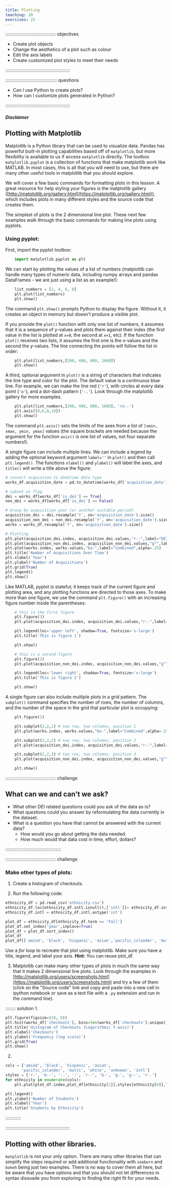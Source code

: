 ```yaml
---
title: Plotting
teaching: 20
exercises: 25
---
```


::::::::::::::::::::::::::::::::::::::: objectives

- Create plot objects
- Change the aesthetics of a plot such as colour
- Edit the axis labels
- Create customized plot styles to meet their needs

::::::::::::::::::::::::::::::::::::::::::::::::::

:::::::::::::::::::::::::::::::::::::::: questions

- Can I use Python to create plots?
- How can I customize plots generated in Python?

::::::::::::::::::::::::::::::::::::::::::::::::::

##### Disclaimer

  

## Plotting with Matplotlib


Matplotlib is a Python library that can be used to visualize data.
Pandas has powerful built-in plotting capabilities based off of `matplotlib`, but
more flexibility is available to us if access `matplotlib` directly. The
toolbox `matplotlib.pyplot` is a collection of functions that make matplotlib
work like MATLAB. In most cases, this is all that you will need to use, but
there are many other useful tools in matplotlib that you should explore.

We will cover a few basic commands for formatting plots in this lesson. A great
resource for help styling your figures is the matplotlib gallery
([http://matplotlib.org/gallery.html](https://matplotlib.org/gallery.html)), which includes plots in many different styles and the source code that creates them. 

The simplest of plots is the 2 dimensional line plot.   These next few examples walk through the
 basic commands for making line plots using pyplots.

### Using pyplot:

First, import the pyplot toolbox:

```python
    import matplotlib.pyplot as plt
```

We can start by plotting the values of a list of numbers (matplotlib can handle
many types of numeric data, including numpy arrays and pandas DataFrames - we
are just using a list as an example!):

```python
    list_numbers = [2, 4, 6, 8]
    plt.plot(list_numbers)
    plt.show()
```

The command `plt.show()` prompts Python to display the figure. Without it, it
creates an object in memory but doesn't produce a visible plot. 

If you provide the `plot()` function with only one list of numbers, it assumes
that it is a sequence of y-values and plots them against their index (the first
value in the list is plotted at `x=0`, the second at `x=1`, etc). If the
function `plot()` receives two lists, it assumes the first one is the x-values
and the second the y-values. The line connecting the points will follow the list
in order:

```python
    plt.plot(list_numbers,[200, 400, 800, 1600])
    plt.show()
```

A third, optional argument in `plot()` is a string of characters that indicates
the line type and color for the plot. The default value is a continuous blue
line. For example, we can make the line red (`'r'`), with circles at every data
point (`'o'`), and a dot-dash pattern (`'-.'`). Look through the matplotlib
gallery for more examples.

```python
    plt.plot(list_numbers,[200, 400, 800, 1600], 'ro-.')
    plt.axis([0,6,0,10])
    plt.show()
```

The command `plt.axis()` sets the limits of the axes from a list of `[xmin, xmax, ymin, ymax]` values (the square brackets are needed because the argument
for the function `axis()` is one list of values, not four separate numbers!).


A single figure can include multiple lines. We can include a legend by adding the optional keyword argument `label=''` in `plot()` and then call `plt.legend()`. The functions `xlabel()` and `ylabel()` will label the axes, and `title()` will write a title above the figure:

```python
# convert acquistion to datetime data type
works_df.acquisition_date = pd.to_datetime(works_df['acquisition_date'])

# subset on flag
dei = works_df[works_df['is_dei'] == True]
non_dei = works_df[works_df['is_dei'] == False]

# Group by acquisition year (or another suitable period)
acquisition_dei = dei.resample('Y', on='acquisition_date').size()
acquisition_non_dei = non_dei.resample('Y', on='acquisition_date').size()
works = works_df.resample('Y', on='acquisition_date').size()

# Plotting
plt.plot(acquisition_dei.index, acquisition_dei.values,"r--",label="DEI")
plt.plot(acquisition_non_dei.index, acquisition_non_dei.values,"g^",label="non-DEI")
plt.plot(works.index, works.values,"bo-",label="Combined",alpha=.25)
plt.title('Number of Acquisitions Over Time')
plt.xlabel('Year')
plt.ylabel('Number of Acquisitions')
plt.grid(True)
plt.legend()
plt.show()
```

Like MATLAB, pyplot is stateful; it keeps track of the current figure and
plotting area, and any plotting functions are directed to those axes. To make
more than one figure, we use the command `plt.figure()` with an increasing
figure number inside the parentheses:

```python
    # this is the first figure
    plt.figure(1)
    plt.plot(acquisition_dei.index, acquisition_dei.values,"r--",label="DEI")

    plt.legend(loc='upper left', shadow=True, fontsize='x-large')
    plt.title('This is figure 1')

    plt.show()

    # this is a second figure
    plt.figure(2)
    plt.plot(acquisition_non_dei.index, acquisition_non_dei.values,"g^",label="non-DEI")

    plt.legend(loc='lower right', shadow=True, fontsize='x-large')
    plt.title('This is figure 2')

    plt.show()
```

A single figure can also include multiple plots in a grid pattern. The
`subplot()` command specifies the number of rows, the number of columns, and
the number of the space in the grid that particular plot is occupying:

```python
    plt.figure(1)

    plt.subplot(2,2,1) # two row, two columns, position 1
    plt.plot(works.index, works.values,"bo-",label="Combined",alpha=.25)

    plt.subplot(2,2,2) # two row, two columns, position 2
    plt.plot(acquisition_dei.index, acquisition_dei.values,"r--",label="DEI")

    plt.subplot(2,2,3) # two row, two columns, position 3
    plt.plot(acquisition_non_dei.index, acquisition_non_dei.values,"g^",label="non-DEI")

    plt.show()
```

:::::::::::::::::::::::::::::::::::::::  challenge
## What can we and can't we ask?

- What other DEI related questions could you ask of the data as is?  
- What questions could you answer by reformulating the data currently in the dataset.  
- What is a question you have that cannot be answered with the current data?  
    - How would you go about getting the data needed.
    - How much would that data cost in time, effort, dollars?



:::::::::::::::::::::::::::::::::::::::::::

:::::::::::::::::::::::::::::::::::::::  challenge
### Make other types of plots:

1. Create a histogram of checkouts.

2. Run the following code:
```python
ethnicity_df = pd.read_csv('ethnicity.csv')
ethnicity_df.loc[ethnicity_df.intl.isnull(),['intl']]= ethnicity_df.intl.min()
ethnicity_df.intl = ethnicity_df.intl.astype('int')

plot_df = ethnicity_df[ethnicity_df.term == 'Fall']
plot_df.set_index('year',inplace=True)
plot_df = plot_df.sort_index()
plot_df
plot_df[['amind', 'black', 'hispanic', 'asian','pacific_islander', 'multi', 'white', 'unknown', 'intl']].plot()
```
Use a *for* loop to recreate that plot using matplotlib. Make sure you have a title, legend, and label your axis.
**Hint:** You can reuse plot_df.

3. Matplotlib can make many other types of plots in much the same way that it makes
 2 dimensional line plots. Look through the examples in
 [http://matplotlib.org/users/screenshots.html](https://matplotlib.org/users/screenshots.html) and try a few of them (click on the
 "Source code" link and copy and paste into a new cell in ipython notebook or
 save as a text file with a `.py` extension and run in the command line).

:::::::: solution
1.
```python
plt.figure(figsize=(10, 6))
plt.hist(works_df['checkouts'], bins=len(works_df['checkouts'].unique()), log=True, edgecolor='black')
plt.title('Histogram of Checkouts (Logarithmic Y-axis)')
plt.xlabel('Checkouts')
plt.ylabel('Frequency (log scale)')
plt.grid(True)
plt.show()
```
2.
```python
cols = ['amind', 'black', 'hispanic', 'asian',
       'pacific_islander', 'multi', 'white', 'unknown', 'intl']
styles = ['r-', 'b--', '-.', ':', 'r--', 'b-', 'g-', 'g--', 'r-.']
for ethnicity in enumerate(cols):
    plt.plot(plot_df.index,plot_df[ethnicity[1]],styles[ethnicity[0]],label = ethnicity[1],alpha=.5)

plt.legend()
plt.ylabel('Number of Students')
plt.xlabel('Year')
plt.title('Students by Ethnicity')
```
::::::::::::

::::::::::::::::::::::::::::::::::::::::::::::::::

## Plotting with other libraries.

`matplotlib` is not your only option. There are many other libraries that can simplify the steps required or add additional functionality with `seaborn` and `bokeh` being just two examples. There is no way to cover them
all here, but be aware that you have options and that you should not let differences in syntax dissuade
 you from exploring to finding the right fit for your needs.